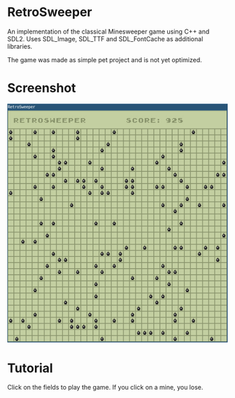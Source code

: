 # RetroSweeper
An implementation of the classical Minesweeper game using C++ and SDL2.
Uses SDL_Image, SDL_TTF and SDL_FontCache as additional libraries.

The game was made as simple pet project and is not yet optimized.

# Screenshot

![Screenshot](screenshot.jpg)

# Tutorial

Click on the fields to play the game. If you click on a mine, you lose.
